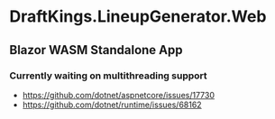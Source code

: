 ﻿# DraftKings.LineupGenerator.Web

## Blazor WASM Standalone App

### Currently waiting on multithreading support
- https://github.com/dotnet/aspnetcore/issues/17730
- https://github.com/dotnet/runtime/issues/68162